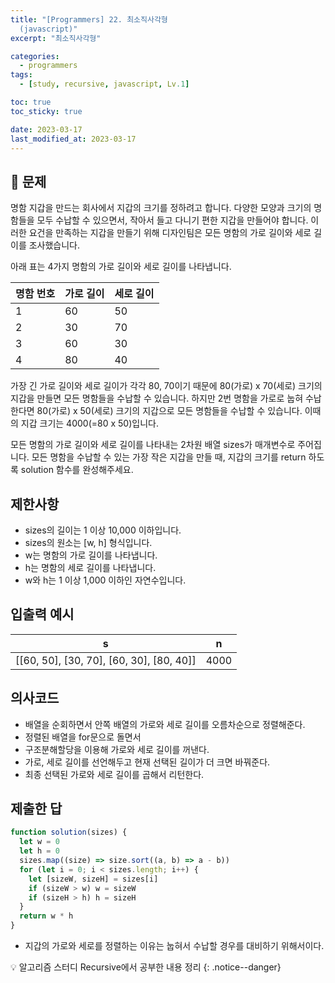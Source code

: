 ```yaml
---
title: "[Programmers] 22. 최소직사각형
  (javascript)"
excerpt: "최소직사각형"

categories:
  - programmers
tags:
  - [study, recursive, javascript, Lv.1]

toc: true
toc_sticky: true

date: 2023-03-17
last_modified_at: 2023-03-17
---
```


## 🤔 문제

명함 지갑을 만드는 회사에서 지갑의 크기를 정하려고 합니다. 다양한 모양과 크기의 명함들을 모두 수납할 수 있으면서, 작아서 들고 다니기 편한 지갑을 만들어야 합니다. 이러한 요건을 만족하는 지갑을 만들기 위해 디자인팀은 모든 명함의 가로 길이와 세로 길이를 조사했습니다.

아래 표는 4가지 명함의 가로 길이와 세로 길이를 나타냅니다.

| 명함 번호 | 가로 길이 | 세로 길이 |
| --------- | --------- | --------- |
| 1         | 60        | 50        |
| 2         | 30        | 70        |
| 3         | 60        | 30        |
| 4         | 80        | 40        |

가장 긴 가로 길이와 세로 길이가 각각 80, 70이기 때문에 80(가로) x 70(세로) 크기의 지갑을 만들면 모든 명함들을 수납할 수 있습니다. 하지만 2번 명함을 가로로 눕혀 수납한다면 80(가로) x 50(세로) 크기의 지갑으로 모든 명함들을 수납할 수 있습니다. 이때의 지갑 크기는 4000(=80 x 50)입니다.

모든 명함의 가로 길이와 세로 길이를 나타내는 2차원 배열 sizes가 매개변수로 주어집니다. 모든 명함을 수납할 수 있는 가장 작은 지갑을 만들 때, 지갑의 크기를 return 하도록 solution 함수를 완성해주세요.

## 제한사항

- sizes의 길이는 1 이상 10,000 이하입니다.
- sizes의 원소는 [w, h] 형식입니다.
- w는 명함의 가로 길이를 나타냅니다.
- h는 명함의 세로 길이를 나타냅니다.
- w와 h는 1 이상 1,000 이하인 자연수입니다.

## 입출력 예시

| s                                        | n    |
| ---------------------------------------- | ---- |
| [[60, 50], [30, 70], [60, 30], [80, 40]] | 4000 |

## 의사코드

- 배열을 순회하면서 안쪽 배열의 가로와 세로 길이를 오름차순으로 정렬해준다.
- 정렬된 배열을 for문으로 돌면서
- 구조분해할당을 이용해 가로와 세로 길이를 꺼낸다.
- 가로, 세로 길이를 선언해두고 현재 선택된 길이가 더 크면 바꿔준다.
- 최종 선택된 가로와 세로 길이를 곱해서 리턴한다.

## 제출한 답

```javascript
function solution(sizes) {
  let w = 0
  let h = 0
  sizes.map((size) => size.sort((a, b) => a - b))
  for (let i = 0; i < sizes.length; i++) {
    let [sizeW, sizeH] = sizes[i]
    if (sizeW > w) w = sizeW
    if (sizeH > h) h = sizeH
  }
  return w * h
}
```

- 지갑의 가로와 세로를 정렬하는 이유는 눕혀서 수납할 경우를 대비하기 위해서이다.

💡 알고리즘 스터디 Recursive에서 공부한 내용 정리
{: .notice--danger}
